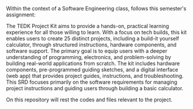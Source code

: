 Within the context of a Software Engineering class, follows this semester's assignment:

The TEDK Project Kit aims to provide a hands-on, practical learning experience for all those willing to learn. 
With a focus on tech builds, this kit enables users to create 25 distinct projects, including a build-it yourself calculator, through structured instructions, hardware components, and software support. 
The primary goal is to equip users with a deeper understanding of programming, electronics, and problem-solving by building real-world applications from scratch.
The kit includes hardware components, pre-programmed guiding sketches, and a digital interface (web app) that provides project guides, instructions, and troubleshooting. 
This SRD focuses primarily on the software requirements for managing project instructions and guiding users through building a basic calculator.


On this repository will rest the codes and files relevant to the project.
